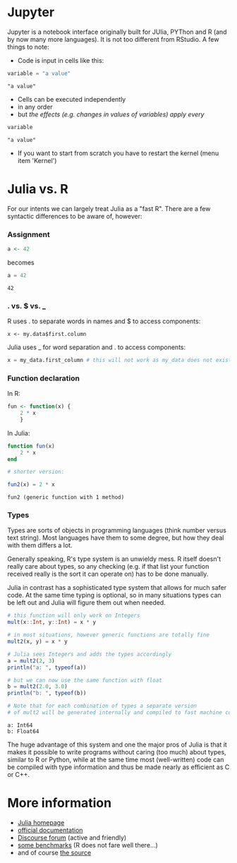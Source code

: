 
# Jupyter

Jupyter is a notebook interface originally built for JUlia, PYThon and R (and by now many more languages). It is not too different from RStudio. A few things to note:
* Code is input in cells like this:


```julia
variable = "a value"
```




    "a value"



* Cells can be executed independently
* in any order
* but *the effects (e.g. changes in values of variables) apply every*


```julia
variable
```




    "a value"



* If you want to start from scratch you have to restart the kernel (menu item 'Kernel')

# Julia vs. R

For our intents we can largely treat Julia as a "fast R". There are a few syntactic differences to be aware of, however:

### Assignment

```R
a <- 42
```

becomes


```julia
a = 42
```




    42



### . vs. \$ vs. _

R uses . to separate words in names and \$ to access components:

```
x <- my.data$first.column
```

Julia uses _ for word separation and . to access components:

```Julia
x = my_data.first_column # this will not work as my_data does not exist at this point
```

### Function declaration

In R:
```R
fun <- function(x) {
    2 * x
    }
```

In Julia:


```julia
function fun(x)
    2 * x
end

# shorter version:

fun2(x) = 2 * x
```




    fun2 (generic function with 1 method)



### Types

Types are sorts of objects in programming languages (think number versus text string). Most languages have them to some degree, but how they deal with them differs a lot.

Generally speaking, R's type system is an unwieldy mess. R itself doesn't really care about types, so any checking (e.g. if that list your function received really is the sort it can operate on) has to be done manually.

Julia in contrast has a sophisticated type system that allows for much safer code. At the same time typing is optional, so in many situations types can be left out and Julia will figure them out when needed.


```julia
# this function will only work on Integers
mult(x::Int, y::Int) = x * y

# in most situations, however generic functions are totally fine
mult2(x, y) = x * y

# Julia sees Integers and adds the types accordingly
a = mult2(2, 3)
println("a: ", typeof(a))

# but we can now use the same function with float
b = mult2(2.0, 3.0)
println("b: ", typeof(b))

# Note that for each combination of types a separate version 
# of mult2 will be generated internally and compiled to fast machine code. 
```

    a: Int64
    b: Float64


The huge advantage of this system and one the major pros of Julia is that it makes it possible to write programs without caring (too much) about types, similar to R or Python, while at the same time most (well-written) code can be compiled with type information and thus be made nearly as efficient as C or C++.

# More information

* [Julia homepage](https://julialang.org)
* [official documentation](https://docs.julialang.org/en/v1/)
* [Discourse forum](https://discourse.julialang.org/) (active and friendly)
* [some benchmarks](https://julialang.org/benchmarks/) (R does not fare well there...)
* and of course [the source](https://github.com/JuliaLang/julia)


```julia

```
